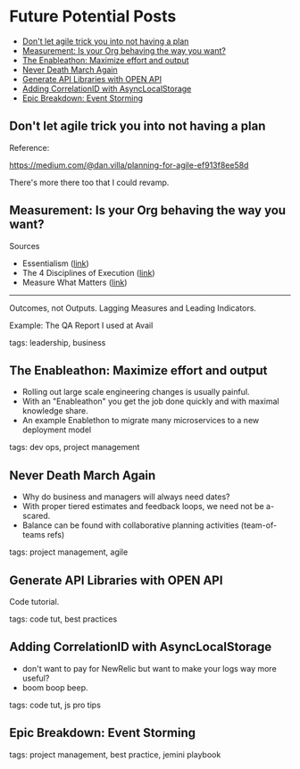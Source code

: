 # Future Potential Posts

- [Don't let agile trick you into not having a plan](#dont-let-agile-trick-you-into-not-having-a-plan)
- [Measurement: Is your Org behaving the way you want?](#measurement-is-your-org-behaving-the-way-you-want)
- [The Enableathon: Maximize effort and output](#the-enableathon-maximize-effort-and-output)
- [Never Death March Again](#never-death-march-again)
- [Generate API Libraries with OPEN API](#generate-api-libraries-with-open-api)
- [Adding CorrelationID with AsyncLocalStorage](#adding-correlationid-with-asynclocalstorage)
- [Epic Breakdown: Event Storming](#epic-breakdown-event-storming)

## Don't let agile trick you into not having a plan

Reference:

<https://medium.com/@dan.villa/planning-for-agile-ef913f8ee58d>

There's more there too that I could revamp.

## Measurement: Is your Org behaving the way you want?

Sources

- Essentialism ([link](https://www.amazon.com/Essentialism-Disciplined-Pursuit-Greg-McKeown-ebook/dp/B00G1J1D28/ref=sr_1_1?keywords=essentialism+by+greg+mckeown&qid=1671714998&s=books&sprefix=essenti%2Cstripbooks%2C106&sr=1-1))
- The 4 Disciplines of Execution ([link](https://www.franklincovey.com/the-4-disciplines/))
- Measure What Matters ([link](https://www.amazon.com/Measure-What-Matters-Google-Foundation/dp/0525536221))

---

Outcomes, not Outputs. Lagging Measures and Leading Indicators.

Example: The QA Report I used at Avail

tags: leadership, business

## The Enableathon: Maximize effort and output

- Rolling out large scale engineering changes is usually painful.
- With an "Enableathon" you get the job done quickly and with maximal knowledge share.
- An example Enablethon to migrate many microservices to a new deployment model

tags: dev ops, project management

## Never Death March Again

- Why do business and managers will always need dates?
- With proper tiered estimates and feedback loops, we need not be a-scared.
- Balance can be found with collaborative planning activities (team-of-teams refs)

tags: project management, agile

## Generate API Libraries with OPEN API

Code tutorial.

tags: code tut, best practices

## Adding CorrelationID with AsyncLocalStorage

- don't want to pay for NewRelic but want to make your logs way more useful?
- boom boop beep.

tags: code tut, js pro tips

## Epic Breakdown: Event Storming

tags: project management, best practice, jemini playbook
